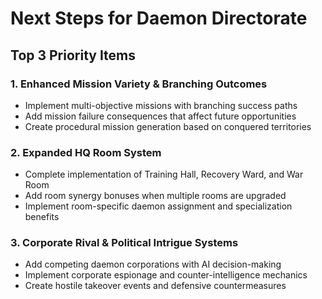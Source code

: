 # Next Steps for Daemon Directorate

## Top 3 Priority Items

### 1. Enhanced Mission Variety & Branching Outcomes
- Implement multi-objective missions with branching success paths
- Add mission failure consequences that affect future opportunities
- Create procedural mission generation based on conquered territories

### 2. Expanded HQ Room System
- Complete implementation of Training Hall, Recovery Ward, and War Room
- Add room synergy bonuses when multiple rooms are upgraded
- Implement room-specific daemon assignment and specialization benefits

### 3. Corporate Rival & Political Intrigue Systems
- Add competing daemon corporations with AI decision-making
- Implement corporate espionage and counter-intelligence mechanics
- Create hostile takeover events and defensive countermeasures